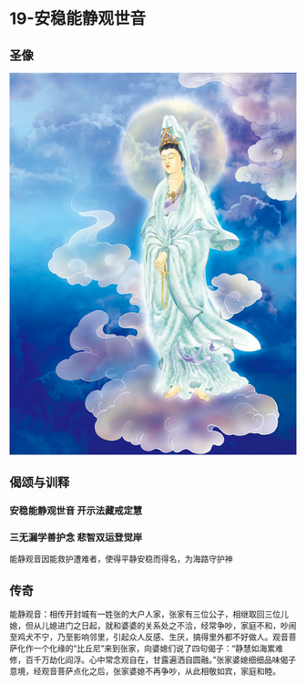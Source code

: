 # 19-安稳能静观世音

## 圣像

![](../../.gitbook/assets/19-an-wen-neng-jing-guan-shi-yin.jpg)

## 偈颂与训释

### 安稳能静观世音 开示法藏戒定慧

### 三无漏学善护念 悲智双运登觉岸

能静观音因能救护遭难者，使得平静安稳而得名，为海路守护神

## 传奇

能静观音：相传开封城有一姓张的大户人家，张家有三位公子，相继取回三位儿媳，但从儿媳进门之日起，就和婆婆的关系处之不洽，经常争吵，家庭不和，吵闹至鸡犬不宁，乃至影响邻里，引起众人反感、生厌，搞得里外都不好做人。观音菩萨化作一个化缘的“比丘尼”来到张家，向婆媳们说了四句偈子：“静慧如海累难修，百千万劫化阎浮。心中常念观自在，甘露遍洒自圆融。”张家婆媳细细品味偈子意境，经观音菩萨点化之后，张家婆媳不再争吵，从此相敬如宾，家庭和睦。

